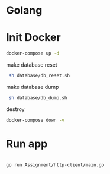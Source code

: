 # Golang

# Init Docker

```bash
docker-compose up -d
```

make database reset

```bash
 sh database/db_reset.sh
```

make database dump

```bash
 sh database/db_dump.sh
```

destroy

```bash
docker-compose down -v
```

# Run app

```bash

go run Assignment/http-client/main.go

```
